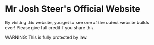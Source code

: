 # Mr Josh Steer's Official Website
By visiting this website, you get to see one of the cutest website builds ever!
Please give full credit if you share this.

WARNING: This is fully protected by law.
